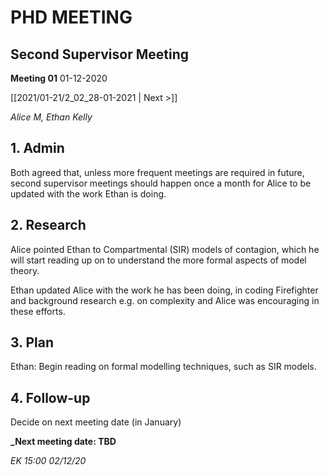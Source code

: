 # PHD MEETING
## Second Supervisor Meeting

__Meeting 01__
01-12-2020

[[2021/01-21/2_02_28-01-2021 | Next >]]

_Alice M,_
_Ethan Kelly_


## 1. Admin

Both agreed that, unless more frequent meetings are required in future, second supervisor meetings should happen once a month for Alice to be updated with the work Ethan is doing.

## 2. Research

Alice pointed Ethan to Compartmental (SIR) models of contagion, which he will start reading up on to understand the more formal aspects of model theory.

Ethan updated Alice with the work he has been doing, in coding Firefighter and background research e.g. on complexity and Alice was encouraging in these efforts.

## 3. Plan
Ethan: Begin reading on formal modelling techniques, such as SIR models.

## 4. Follow-up

Decide on next meeting date (in January)



**_Next meeting date: TBD**



_EK 15:00 02/12/20_
